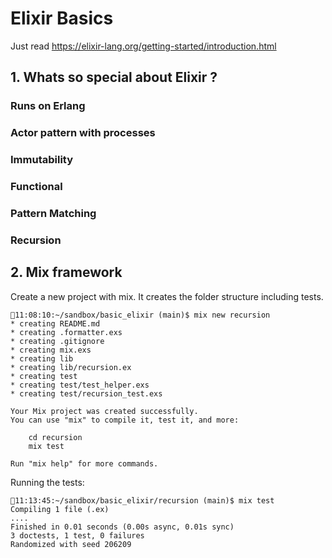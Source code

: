 # Elixir Basics

Just read https://elixir-lang.org/getting-started/introduction.html

## 1. Whats so special about Elixir ?

### Runs on Erlang

### Actor pattern with processes

### Immutability

### Functional

### Pattern Matching

### Recursion



## 2. Mix framework

Create a new project with mix. It creates the folder structure including tests. 

```
🚀11:08:10:~/sandbox/basic_elixir (main)$ mix new recursion
* creating README.md
* creating .formatter.exs
* creating .gitignore
* creating mix.exs
* creating lib
* creating lib/recursion.ex
* creating test
* creating test/test_helper.exs
* creating test/recursion_test.exs

Your Mix project was created successfully.
You can use "mix" to compile it, test it, and more:

    cd recursion
    mix test

Run "mix help" for more commands.

```
Running the tests:
```
🚀11:13:45:~/sandbox/basic_elixir/recursion (main)$ mix test
Compiling 1 file (.ex)
....
Finished in 0.01 seconds (0.00s async, 0.01s sync)
3 doctests, 1 test, 0 failures
Randomized with seed 206209
```
